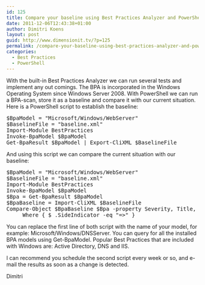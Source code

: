 ```yaml
---
id: 125
title: Compare your baseline using Best Practices Analyzer and PowerShell
date: 2011-12-06T12:43:38+01:00
author: Dimitri Koens
layout: post
guid: http://www.dimensionit.tv/?p=125
permalink: /compare-your-baseline-using-best-practices-analyzer-and-powershell/
categories:
  - Best Practices
  - PowerShell
---
```

With the built-in Best Practices Analyzer we can run several tests and implement any out comings. The BPA is incorporated in the Windows Operating System since Windows Server 2008. With PowerShell we can run a BPA-scan, store it as a baseline and compare it with our current situation. Here is a PowerShell script to establish the baseline:

<pre class="brush: powershell; gutter: true">$BpaModel = "Microsoft/Windows/WebServer"
$BaselineFile = "baseline.xml"
Import-Module BestPractices
Invoke-BpaModel $BpaModel
Get-BpaResult $BpaModel | Export-CliXML $BaselineFile</pre>

And using this script we can compare the current situation with our baseline:

<pre class="brush: powershell; gutter: true">$BpaModel = "Microsoft/Windows/WebServer"
$BaselineFile = "baseline.xml"
Import-Module BestPractices
Invoke-BpaModel $BpaModel
$Bpa = Get-BpaResult $BpaModel
$BpaBaseline = Import-CliXML $BaselineFile
Compare-Object $BpaBaseline $Bpa -property Severity, Title, Resolution |
     Where { $_.SideIndicator -eq "=&gt;" }</pre>

You can replace the first line of both script with the name of your model, for example: Microsoft/Windows/DNSServer. You can query for all the installed BPA models using Get-BpaModel. Popular Best Practices that are included with Windows are: Active Directory, DNS and IIS.

I can recommend you schedule the second script every week or so, and e-mail the results as soon as a change is detected.

Dimitri

<!-- AddThis Advanced Settings generic via filter on the_content -->

<!-- AddThis Share Buttons generic via filter on the_content -->